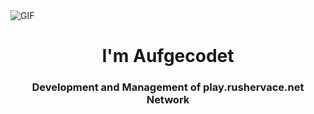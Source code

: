 <img align="" alt="GIF" src="https://developers.giphy.com/branch/master/static/api-c99e353f761d318322c853c03ebcf21b.gif" />

<h1 align="center">I'm Aufgecodet</h1>
<h3 align="center">Development and Management of play.rushervace.net Network</h3>

<p align="left">


